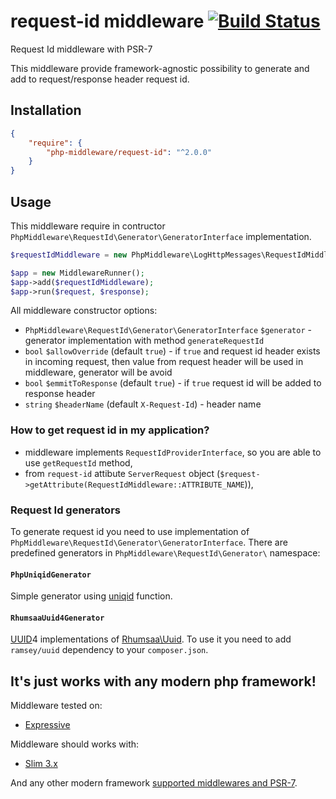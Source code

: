 # request-id middleware [![Build Status](https://travis-ci.org/php-middleware/request-id.svg?branch=master)](https://travis-ci.org/php-middleware/request-id)

Request Id middleware with PSR-7

This middleware provide framework-agnostic possibility to generate and add to request/response header request id.

## Installation

```json
{
    "require": {
        "php-middleware/request-id": "^2.0.0"
    }
}
```

## Usage

This middleware require in contructor `PhpMiddleware\RequestId\Generator\GeneratorInterface` implementation.

```php
$requestIdMiddleware = new PhpMiddleware\LogHttpMessages\RequestIdMiddleware($generator);

$app = new MiddlewareRunner();
$app->add($requestIdMiddleware);
$app->run($request, $response);
```

All middleware constructor options:

* `PhpMiddleware\RequestId\Generator\GeneratorInterface` `$generator` - generator implementation with method `generateRequestId`
* `bool` `$allowOverride` (default `true`) - if `true` and request id header exists in incoming request, then value from request header will be used in middleware, generator will be avoid
* `bool` `$emmitToResponse` (default `true`) - if `true` request id will be added to response header
* `string` `$headerName` (default `X-Request-Id`) - header name

### How to get request id in my application?

* middleware implements `RequestIdProviderInterface`, so you are able to use `getRequestId` method,
* from `request-id` attibute `ServerRequest` object (`$request->getAttribute(RequestIdMiddleware::ATTRIBUTE_NAME`)),

### Request Id generators

To generate request id you need to use implementation of `PhpMiddleware\RequestId\Generator\GeneratorInterface`. There are predefined generators in `PhpMiddleware\RequestId\Generator\` namespace:

#### `PhpUniqidGenerator`

Simple generator using [uniqid](http://php.net/manual/en/function.uniqid.php) function.

#### `RhumsaaUuid4Generator`

[UUID](https://tools.ietf.org/html/rfc4122)4 implementations of [Rhumsaa\Uuid](https://github.com/ramsey/uuid). To use it you need to add `ramsey/uuid` dependency to your `composer.json`.

## It's just works with any modern php framework!

Middleware tested on:
* [Expressive](https://github.com/zendframework/zend-expressive)

Middleware should works with:
* [Slim 3.x](https://github.com/slimphp/Slim)

And any other modern framework [supported middlewares and PSR-7](https://mwop.net/blog/2015-01-08-on-http-middleware-and-psr-7.html).
